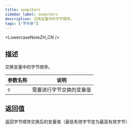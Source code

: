 ```yaml
---
title: swapchars
sidebar_label: swapchars
description: 交换变量中的字节顺序。
tags: ["字符串"]
---
```


<LowercaseNoteZH_CN />

## 描述

交换变量中的字节顺序。

| 参数名称 | 说明                     |
| -------- | ------------------------ |
| c        | 需要进行字节交换的变量值 |

## 返回值

返回字节顺序交换后的变量值（最低有效字节变为最高有效字节）
